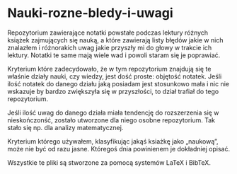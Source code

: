 # Nauki-rozne-bledy-i-uwagi

Repozytorium zawierające notatki powstałe podczas lektury różnych książek zajmujących się nauką, a które zawierają listy błędów jakie w nich znalazłem i różnorakich uwag jakie przyszły mi do głowy w trakcie ich lektury. Notatki te same mają wiele wad i powoli staram się je poprawiać.

Kryterium które zadecydowało, że w tym repozytorium znajdują się te właśnie działy nauki, czy wiedzy, jest dość proste: objętość notatek. Jeśli ilość notatek do danego działu jaką posiadam jest stosunkowo mała i nic nie wskazuje by bardzo zwiększyła się w przyszłości, to dział trafiał do tego repozytorium.

Jeśli ilość uwag do danego działa miała tendencję do rozszerzenia się w nieskończonść, zostało utworzone dla niego osobne repozytorium. Tak stało się np. dla analizy matematycznej.

Kryterium którego używałem, klasyfikując jakąś ksiażkę jako „naukową”, może nie być od razu jasne. Któregoś dnia powinienem je dokładniej opisać.

Wszystkie te pliki są stworzone za pomocą systemów LaTeX i BibTeX.
